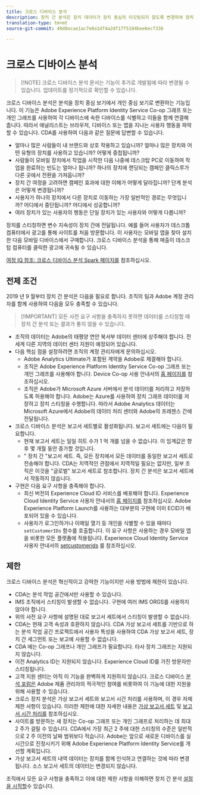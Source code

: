 ```yaml
---
title: 크로스 디바이스 분석
description: 장치 간 분석은 장치 데이터가 장치 중심의 타깃팅되지 않도록 변경하여 장치 데이터를 결합합니다.
translation-type: tm+mt
source-git-commit: 40d8ecae1ac7e0a1df4a2df17f5104bee6ecf336

---
```



# 크로스 디바이스 분석

> [!NOTE] 크로스 디바이스 분석 문서는 기능이 추가로 개발됨에 따라 변경될 수 있습니다. 업데이트를 정기적으로 확인할 수 있습니다.

크로스 디바이스 분석은 분석을 장치 중심 보기에서 개인 중심 보기로 변환하는 기능입니다. 이 기능은 Adobe Experience Platform Identity Service Co-op 그래프 또는 개인 그래프를 사용하여 각 디바이스에 속한 디바이스를 식별하고 이들을 함께 연결해 줍니다. 따라서 애널리스트는 브라우저, 디바이스 또는 앱을 지나는 사용자 행동을 파악할 수 있습니다. CDA를 사용하여 다음과 같은 질문에 답변할 수 있습니다.

* 얼마나 많은 사람들이 내 브랜드와 상호 작용하고 있습니까? 얼마나 많은 장치와 어떤 유형의 장치를 사용하고 있습니까? 어떻게 중첩됩니까?
* 사람들이 모바일 장치에서 작업을 시작한 다음 나중에 데스크탑 PC로 이동하여 작업을 완료하는 빈도는 얼마나 됩니까? 하나의 장치에 랜딩되는 캠페인 클릭스루가 다른 곳에서 전환을 가져옵니까?
* 장치 간 여정을 고려하면 캠페인 효과에 대한 이해가 어떻게 달라집니까? 단계 분석은 어떻게 변경됩니까?
* 사용자가 하나의 장치에서 다른 장치로 이동하는 가장 일반적인 경로는 무엇입니까? 어디에서 중단됩니까? 어디에서 성공합니까?
* 여러 장치가 있는 사용자의 행동은 단일 장치가 있는 사용자와 어떻게 다릅니까?

장치를 스티칭하면 변수 지속성이 장치 간에 전달됩니다. 예를 들어 사용자가 데스크톱 컴퓨터에서 광고를 통해 사이트를 처음 방문합니다. 이 사용자는 모바일 앱을 찾아 설치한 다음 모바일 디바이스에서 구매합니다. 크로스 디바이스 분석을 통해 매출이 데스크탑 컴퓨터를 클릭한 광고에 귀속될 수 있습니다.

[여정 IQ 참조: 크로스 디바이스 분석 Spark 페이지를](http://adobe.ly/aacda) 참조하십시오.

## 전제 조건

2019 년 9 월부터 장치 간 분석은 다음을 필요로 합니다. 조직의 팀과 Adobe 계정 관리자를 함께 사용하여 다음을 모두 충족할 수 있습니다.

> [!IMPORTANT] 모든 사전 요구 사항을 충족하지 못하면 데이터를 스티칭할 때 장치 간 분석 또는 결과가 좋지 않을 수 있습니다.

* 조직의 데이터는 Adobe의 태평양 연안 북서부 데이터 센터에 상주해야 합니다. 전세계 다른 지역의 데이터 센터 지원이 예정되어 있습니다.
* 다음 핵심 점을 설정하려면 조직의 계정 관리자에게 문의하십시오.
   * Adobe Analytics Ultimate가 포함된 계약을 Adobe로 체결해야 합니다.
   * 조직은 Adobe Experience Platform Identity Service Co-op 그래프 또는 개인 그래프를 사용해야 합니다. Device Co-op 사용 안내서의 [홈 페이지를](https://docs.adobe.com/content/help/en/device-co-op/using/home.html) 참조하십시오.
   * 조직은 Adobe가 Microsoft Azure 서버에서 분석 데이터를 처리하고 저장하도록 허용해야 합니다. Adobe는 Azure를 사용하여 장치 그래프 데이터를 저장하고 장치 스티칭을 수행합니다. 따라서 Adobe Analytics 데이터는 Microsoft Azure에서 Adobe의 데이터 처리 센터와 Adobe의 프레젠스 간에 전달됩니다.
* 크로스 디바이스 분석은 보고서 세트별로 활성화됩니다. 보고서 세트에는 다음이 필요합니다.
   * 현재 보고서 세트는 일일 히트 수가 1 억 개를 넘을 수 없습니다. 이 임계값은 향후 몇 개월 동안 증가할 것입니다.
   * " 장치 간 "보고서 세트. 즉, 모든 장치에서 모든 데이터를 동일한 보고서 세트로 전송해야 합니다. CDA는 지역적인 관점에서 지역적일 필요는 없지만, 일부 조직은 이것을 "글로벌" 보고서 세트로 참조합니다. 장치 간 분석은 보고서 세트에서 작동하지 않습니다.
* 구현은 다음 요구 사항을 충족해야 합니다.
   * 최신 버전의 Experience Cloud ID 서비스를 배포해야 합니다. Experience Cloud Identity Service 사용자 안내서의 [홈 페이지를](https://docs.adobe.com/content/help/en/id-service/using/home.html) 참조하십시오. Adobe Experience Platform Launch를 사용하는 대부분의 구현에 이미 ECID가 배포되어 있을 수 있습니다.
   * 사용자가 로그인하거나 이메일 열기 등 개인을 식별할 수 있을 때마다 `setCustomerIDs` 함수를 호출합니다. 이 요구 사항은 사용하는 경우 모바일 앱을 비롯한 모든 플랫폼에 적용됩니다. Experience Cloud Identity Service 사용자 안내서의 [setcustomerids](https://docs.adobe.com/content/help/en/id-service/using/id-service-api/methods/setcustomerids.html) 를 참조하십시오.

## 제한

크로스 디바이스 분석은 혁신적이고 강력한 기능이지만 사용 방법에 제한이 있습니다.

* CDA는 분석 작업 공간에서만 사용할 수 있습니다.
* IMS 조직에서 스티칭이 발생할 수 없습니다. 구현에 여러 IMS ORGS를 사용하지 않아야 합니다.
* 위의 사전 요구 사항에 설명된 대로 보고서 세트에서 스티칭이 발생할 수 없습니다.
* CDA는 현재 고객 속성과 호환하지 않습니다. CDA 가상 보고서 세트를 기반으로 하는 분석 작업 공간 프로젝트에서 사용자 특성을 사용하여 CDA 가상 보고서 세트, 장치 간 세그먼트 또는 보고에 사용할 수 없습니다.
* CDA 에는 Co-op 그래프나 개인 그래프가 필요합니다. 타사 장치 그래프는 지원되지 않습니다.
* 이전 Analytics ID는 지원되지 않습니다. Experience Cloud ID를 가진 방문자만 스티칭됩니다.
* 고객 지원 센터는 아직 이 기능을 완벽하게 지원하지 않습니다. 크로스 디바이스 [분석 포럼은](https://forums.adobe.com/community/experience-cloud/analytics-cloud/analytics/cross-device-analytics/overview) Adobe 제품 관리자의 적극적인 참여를 비롯하여 이 기능에 대한 지원을 위해 사용할 수 있습니다.
* 크로스 장치 분석은 가상 보고서 세트와 보고서 시간 처리를 사용하며, 이 경우 자체 제한 사항이 있습니다. 이러한 제한에 대한 자세한 내용은 [가상 보고서 세트](../vrs/vrs-about.md) 및 [보고서 시간 처리를](../vrs/vrs-report-time-processing.md) 참조하십시오.
* 사이트를 방문하는 새 장치는 Co-op 그래프 또는 개인 그래프로 처리하는 데 최대 2 주가 걸릴 수 있습니다. CDA에서 가장 최근 2 주에 대한 스티칭의 수준은 일반적으로 2 주 이전의 날짜 범위보다 적습니다. Adobe는 앞으로 새로운 디바이스를 실시간으로 진정시키기 위해 Adobe Experience Platform Identity Service를 개선할 계획입니다.
* 가상 보고서 세트의 내역 데이터는 장치를 함께 인식하고 연결하는 것에 따라 변경됩니다. 소스 보고서 세트의 데이터는 변경되지 않습니다.

조직에서 모든 요구 사항을 충족하고 이에 대한 제한 사항을 이해하면 장치 간 분석 [설정을 시작할](cda-setup.md)수 있습니다.
